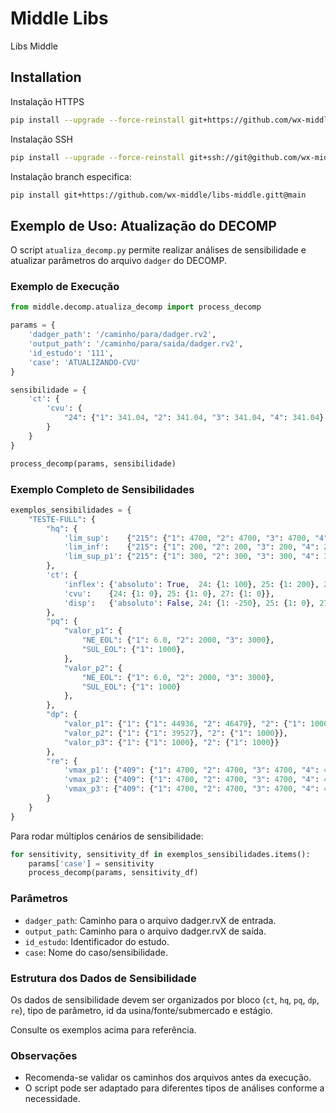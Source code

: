 # Middle Libs

Libs Middle

## Installation

Instalação HTTPS

```bash
pip install --upgrade --force-reinstall git+https://github.com/wx-middle/libs-middle.git
```

Instalação SSH

```bash
pip install --upgrade --force-reinstall git+ssh://git@github.com/wx-middle/libs-middle.git
```

Instalação branch especifica:

```bash
pip install git+https://github.com/wx-middle/libs-middle.gitt@main
```

## Exemplo de Uso: Atualização do DECOMP

O script `atualiza_decomp.py` permite realizar análises de sensibilidade e atualizar parâmetros do arquivo `dadger` do DECOMP.

### Exemplo de Execução

```python
from middle.decomp.atualiza_decomp import process_decomp

params = {
    'dadger_path': '/caminho/para/dadger.rv2',
    'output_path': '/caminho/para/saida/dadger.rv2',
    'id_estudo': '111',
    'case': 'ATUALIZANDO-CVU'
}

sensibilidade = {
    'ct': {
        'cvu': {
            "24": {"1": 341.04, "2": 341.04, "3": 341.04, "4": 341.04}
        }
    }
}

process_decomp(params, sensibilidade)
```

### Exemplo Completo de Sensibilidades

```python
exemplos_sensibilidades = {
    "TESTE-FULL": {
        "hq": {
            'lim_sup':    {"215": {"1": 4700, "2": 4700, "3": 4700, "4": 4700}},
            'lim_inf':    {"215": {"1": 200, "2": 200, "3": 200, "4": 200}},
            'lim_sup_p1': {"215": {"1": 300, "2": 300, "3": 300, "4": 300}}
        },
        'ct': {
            'inflex': {'absoluto': True,  24: {1: 100}, 25: {1: 200}, 27: {1: 50}},
            'cvu':    {24: {1: 0}, 25: {1: 0}, 27: {1: 0}},
            'disp':   {'absoluto': False, 24: {1: -250}, 25: {1: 0}, 27: {1: 0}}
        },
        "pq": {
            "valor_p1": {
                "NE_EOL": {"1": 6.0, "2": 2000, "3": 3000},
                "SUL_EOL": {"1": 1000},
            },
            "valor_p2": {
                "NE_EOL": {"1": 6.0, "2": 2000, "3": 3000},
                "SUL_EOL": {"1": 1000}
            },
        },
        "dp": {
            "valor_p1": {"1": {"1": 44936, "2": 46479}, "2": {"1": 1000}},
            "valor_p2": {"1": {"1": 39527}, "2": {"1": 1000}},
            "valor_p3": {"1": {"1": 1000}, "2": {"1": 1000}}
        },
        "re": {
            'vmax_p1': {"409": {"1": 4700, "2": 4700, "3": 4700, "4": 4700}},
            'vmax_p2': {"409": {"1": 4700, "2": 4700, "3": 4700, "4": 4700}},
            'vmax_p3': {"409": {"1": 4700, "2": 4700, "3": 4700, "4": 4700}}
        }
    }
}
```

Para rodar múltiplos cenários de sensibilidade:

```python
for sensitivity, sensitivity_df in exemplos_sensibilidades.items():
    params['case'] = sensitivity
    process_decomp(params, sensitivity_df)
```

### Parâmetros

- `dadger_path`: Caminho para o arquivo dadger.rvX de entrada.
- `output_path`: Caminho para o arquivo dadger.rvX de saída.
- `id_estudo`: Identificador do estudo.
- `case`: Nome do caso/sensibilidade.

### Estrutura dos Dados de Sensibilidade

Os dados de sensibilidade devem ser organizados por bloco (`ct`, `hq`, `pq`, `dp`, `re`), tipo de parâmetro, id da usina/fonte/submercado e estágio.

Consulte os exemplos acima para referência.

### Observações

- Recomenda-se validar os caminhos dos arquivos antes da execução.
- O script pode ser adaptado para diferentes tipos de análises conforme a necessidade.
